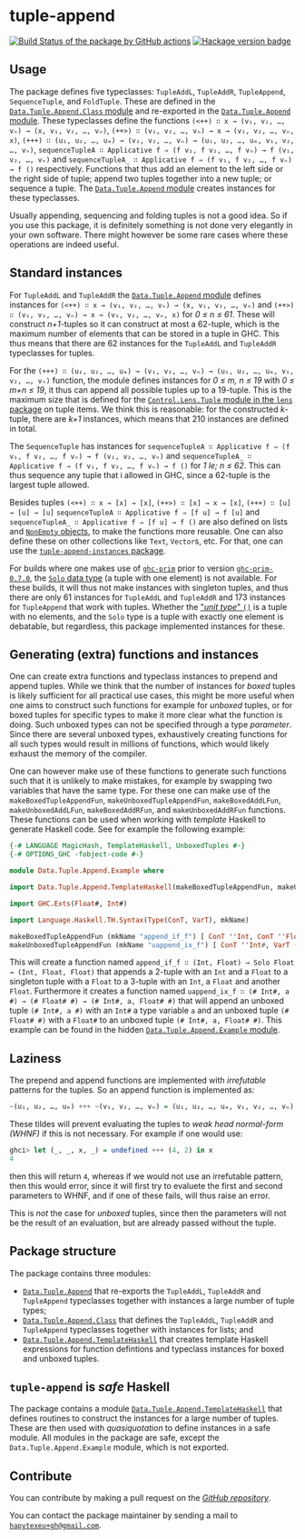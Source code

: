 # tuple-append

[![Build Status of the package by GitHub actions](https://github.com/hapytex/tuple-append/actions/workflows/build-ci.yml/badge.svg)](https://github.com/hapytex/tuple-append/actions/workflows/build-ci.yml)
[![Hackage version badge](https://img.shields.io/hackage/v/tuple-append.svg)](https://hackage.haskell.org/package/tuple-append)


## Usage

The package defines five typeclasses: `TupleAddL`, `TupleAddR`, `TupleAppend`, `SequenceTuple`, and `FoldTuple`. These are defined in the [`Data.Tuple.Append.Class` module](https://github.com/hapytex/tuple-append/blob/master/src/Data/Tuple/Append/Class.hs) and re-exported in the [`Data.Tuple.Append` module](https://github.com/hapytex/tuple-append/blob/master/src/Data/Tuple/Append.hs). These typeclasses define the functions `(<++) ∷ x → (v₁, v₂, …, vₙ) → (x, v₁, v₂, …, vₙ)`, `(++>) ∷ (v₁, v₂, …, vₙ) → x → (v₁, v₂, …, vₙ, x)`, `(+++) ∷ (u₁, u₂, …, uₘ) → (v₁, v₂, …, vₙ) → (u₁, u₂, …, uₘ, v₁, v₂, …, vₙ)`, `sequenceTupleA ∷ Applicative f ⇒ (f v₁, f v₂, …, f vₙ) → f (v₁, v₂, …, vₙ)` and `sequenceTupleA_ ∷ Applicative f ⇒ (f v₁, f v₂, …, f vₙ) → f ()` respectively. Functions that thus add an element to the left side or the right side of tuple; append two tuples together into a new tuple; or sequence a tuple. The [`Data.Tuple.Append` module](https://github.com/hapytex/tuple-append/blob/master/src/Data/Tuple/Append.hs) creates instances for these typeclasses.

Usually appending, sequencing and folding tuples is not a good idea. So if you use this package, it is definitely something is not done very elegantly in your own software. There might however be some rare cases where these operations are indeed useful.

## Standard instances

For `TupleAddL` and `TupleAddR` the [`Data.Tuple.Append` module](https://github.com/hapytex/tuple-append/blob/master/src/Data/Tuple/Append.hs) defines instances for `(<++) ∷ x → (v₁, v₂, …, vₙ) → (x, v₁, v₂, …, vₙ)` and `(++>) ∷ (v₁, v₂, …, vₙ) → x → (v₁, v₂, …, vₙ, x)` for *0 &le; n &le; 61*. These will construct *n+1*-tuples so it can construct at most a 62-tuple, which is the maximum number of elements that can be stored in a tuple in GHC. This thus means that there are 62 instances for the `TupleAddL` and `TupleAddR` typeclasses for tuples.

For the `(+++) ∷ (u₁, u₂, …, uₘ) → (v₁, v₂, …, vₙ) → (u₁, u₂, …, uₘ, v₁, v₂, …, vₙ)` function, the module defines instances for *0 &le; m, n &le; 19* with *0 &le; m+n &le; 19*, it thus can append all possible tuples up to a 19-tuple. This is the maximum size that is defined for the [`Control.Lens.Tuple` module in the `lens` package](https://hackage.haskell.org/package/lens-5.1.1/docs/Control-Lens-Tuple.html) on tuple items. We think this is reasonable: for the constructed *k*-tuple, there are *k+1* instances, which means that 210 instances are defined in total.

The `SequenceTuple` has instances for `sequenceTupleA ∷ Applicative f ⇒ (f v₁, f v₂, …, f vₙ) → f (v₁, v₂, …, vₙ)` and `sequenceTupleA_ ∷ Applicative f ⇒ (f v₁, f v₂, …, f vₙ) → f ()` for *1 le; n &le; 62*. This can thus sequence any tuple that i allowed in GHC, since a 62-tuple is the largest tuple allowed.

Besides tuples `(<++) ∷ x → [x] → [x]`, `(++>) ∷ [x] → x → [x]`, `(+++) ∷ [u] → [u] → [u]` `sequenceTupleA ∷ Applicative f ⇒ [f u] → f [u]` and `sequenceTupleA_ ∷ Applicative f ⇒ [f u] → f ()` are also defined on lists and [`NonEmpty` objects](https://hackage.haskell.org/package/base/docs/Data-List-NonEmpty.html), to make the functions more reusable. One can also define these on other collections like `Text`, `Vector`s, etc. For that, one can use the [`tuple-append-instances` package](https://hackage.haskell.org/package/tuple-append-instances).

For builds where one makes use of [`ghc-prim`](https://hackage.haskell.org/package/ghc-prim/) prior to version [`ghc-prim-0.7.0`](https://hackage.haskell.org/package/ghc-prim-0.7.0/), the [`Solo` data type](https://hackage.haskell.org/package/ghc-prim-0.7.0/docs/GHC-Tuple.html#t:Solo) (a tuple with one element) is not available. For these builds, it will thus not make instances with singleton tuples, and thus there are only 61 instances for `TupleAddL` and `TupleAddR` and 173 instances for `TupleAppend` that work with tuples. Whether the ["*unit type*" `()`](https://hackage.haskell.org/package/ghc-prim-0.7.0/docs/GHC-Tuple.html#t:-40--41-) is a tuple with no elements, and the `Solo` type is a tuple with exactly one element is debatable, but regardless, this package implemented instances for these.


## Generating (extra) functions and instances

One can create extra functions and typeclass instances to prepend and append tuples. While we think that the number of instances for *boxed* tuples is likely sufficient for all practical use cases, this might be more useful when one aims to construct such functions for example for *unboxed* tuples, or for boxed tuples for specific types to make it more clear what the function is doing. Such unboxed types can not be specified through a type *parameter*. Since there are several unboxed types, exhaustively creating functions for all such types would result in millions of functions, which would likely exhaust the memory of the compiler.

One can however make use of these functions to generate such functions such that it is unlikely to make mistakes, for example by swapping two variables that have the same type. For these one can make use of the `makeBoxedTupleAppendFun`, `makeUnboxedTupleAppendFun`, `makeBoxedAddLFun`, `makeUnboxedAddLFun`, `makeBoxedAddRFun`, and `makeUnboxedAddRFun` functions. These functions can be used when working with *template* Haskell to generate Haskell code. See for example the following example:

```haskell
{-# LANGUAGE MagicHash, TemplateHaskell, UnboxedTuples #-}
{-# OPTIONS_GHC -fobject-code #-}

module Data.Tuple.Append.Example where

import Data.Tuple.Append.TemplateHaskell(makeBoxedTupleAppendFun, makeUnboxedTupleAppendFun)

import GHC.Exts(Float#, Int#)

import Language.Haskell.TH.Syntax(Type(ConT, VarT), mkName)

makeBoxedTupleAppendFun (mkName "append_if_f") [ ConT ''Int, ConT ''Float ] [ ConT ''Float ]
makeUnboxedTupleAppendFun (mkName "uappend_ix_f") [ ConT ''Int#, VarT (mkName "a")] [ConT ''Float# ]
```

This will create a function named `append_if_f ∷ (Int, Float) → Solo Float → (Int, Float, Float)` that appends a 2-tuple with an `Int` and a `Float` to a singleton tuple with a `Float` to a 3-tuple with an `Int`, a `Float` and another `Float`. Furthermore it creates a function named `uappend_ix_f ∷ (# Int#, a #) → (# Float# #) → (# Int#, a, Float# #)` that will append an unboxed tuple `(# Int#, a #)` with an `Int#` a type variable `a` and an unboxed tuple `(# Float# #)` with a `Float#` to an unboxed tuple `(# Int#, a, Float# #)`. This example can be found in the hidden [`Data.Tuple.Append.Example` module](https://github.com/hapytex/tuple-append/blob/master/src/Data/Tuple/Append/Example.hs).


## Laziness

The prepend and append functions are implemented with *irrefutable* patterns for the tuples. So an append function is implemented as:

```haskell
~(u₁, u₂, …, uₘ) +++ ~(v₁, v₂, …, vₙ) = (u₁, u₂, …, uₘ, v₁, v₂, …, vₙ)
```

These tildes will prevent evaluating the tuples to *weak head normal-form (WHNF)* if this is not necessary. For example if one would use:

```haskell
ghci> let (_, _, x, _) = undefined +++ (4, 2) in x
4
```

then this will return `4`, whereas if we would not use an irrefutable pattern, then this would error, since it will first try to evaluete the first and second parameters to WHNF, and if one of these fails, will thus raise an error.

This is *not* the case for *unboxed* tuples, since then the parameters will not be the result of an evaluation, but are already passed without the tuple.


## Package structure

The package contains three modules:

 - [`Data.Tuple.Append`](https://github.com/hapytex/tuple-append/blob/master/src/Data/Tuple/Append.hs) that re-exports the `TupleAddL`, `TupleAddR` and `TupleAppend` typeclasses together with instances a large number of tuple types;
 - [`Data.Tuple.Append.Class`](https://github.com/hapytex/tuple-append/blob/master/src/Data/Tuple/Append/Class.hs) that defines the `TupleAddL`, `TupleAddR` and `TupleAppend` typeclasses together with instances for lists; and
 - [`Data.Tuple.Append.TemplateHaskell`](https://github.com/hapytex/tuple-append/blob/master/src/Data/Tuple/Append/TemplateHaskell.hs) that creates template Haskell expressions for function defintions and typeclass instances for boxed and unboxed tuples.


## `tuple-append` is *safe* Haskell

The package contains a module [`Data.Tuple.Append.TemplateHaskell`](https://github.com/hapytex/tuple-append/blob/master/src/Data/Tuple/Append/TemplateHaskell.hs) that defines routines to construct the instances for a large number of tuples. These are then used with *quasiquotation* to define instances in a safe module. All modules in the package are safe, except the `Data.Tuple.Append.Example` module, which is not exported.


## Contribute

You can contribute by making a pull request on the [*GitHub repository*](https://github.com/hapytex/tuple-append).

You can contact the package maintainer by sending a mail to [`hapytexeu+gh@gmail.com`](mailto:hapytexeu+gh@gmail.com).
